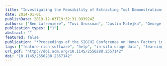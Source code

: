 ```yaml
---
title: "Investigating the Feasibility of Extracting Tool Demonstrations from In-situ Video Content"
date: 2014-01-01
publishDate: 2019-12-03T19:32:31.993924Z
authors: ["Ben Lafreniere", "Tovi Grossman", "Justin Matejka", "George Fitzmaurice"]
publication_types: ["1"]
abstract: ""
featured: false
publication: "*Proceedings of the SIGCHI Conference on Human Factors in Computing Systems*"
tags: ["feature-rich software", "help", "in-situ usage data", "learning", "toolclips", "video tooltips"]
url_pdf: "http://doi.acm.org/10.1145/2556288.2557142"
doi: "10.1145/2556288.2557142"
---
```


